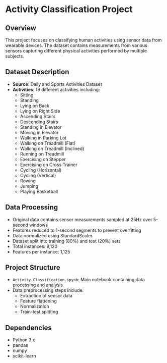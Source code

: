 # Activity Classification Project

## Overview
This project focuses on classifying human activities using sensor data from wearable devices. The dataset contains measurements from various sensors capturing different physical activities performed by multiple subjects.

## Dataset Description
- **Source**: Daily and Sports Activities Dataset
- **Activities**: 19 different activities including:
  - Sitting
  - Standing
  - Lying on Back
  - Lying on Right Side
  - Ascending Stairs
  - Descending Stairs
  - Standing in Elevator
  - Moving in Elevator
  - Walking in Parking Lot
  - Walking on Treadmill (Flat)
  - Walking on Treadmill (Inclined)
  - Running on Treadmill
  - Exercising on Stepper
  - Exercising on Cross Trainer
  - Cycling (Horizontal)
  - Cycling (Vertical)
  - Rowing
  - Jumping
  - Playing Basketball

## Data Processing
- Original data contains sensor measurements sampled at 25Hz over 5-second windows
- Features reduced to 1-second segments to prevent overfitting
- Data normalized using StandardScaler
- Dataset split into training (80%) and test (20%) sets
- Total instances: 9,120
- Features per instance: 1,125

## Project Structure
- `Activity_Classification.ipynb`: Main notebook containing data processing and analysis
- Data preprocessing steps include:
  - Extraction of sensor data
  - Feature flattening
  - Normalization
  - Train-test splitting

## Dependencies
- Python 3.x
- pandas
- numpy
- scikit-learn